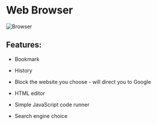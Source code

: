 # Web Browser
![Browser](https://github.com/erinchocolate/swen502/blob/master/Browser/Demo.gif)

## Features:

- Bookmark

- History
- Block the website you choose - will direct you to Google
- HTML editor
- Simple JavaScript code runner 
- Search engine choice



